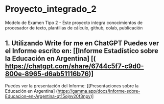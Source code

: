 # Proyecto_integrado_2
Modelo de Examen Tipo 2 - Éste proyecto integra conocimientos de procesador de texto, plantillas de cálculo, github, colab, publicación 

## 1. Utilizando Write for me en ChatGPT Puedes ver el Informe escrito en: [[Informe Estadístico sobre la Educación en Argentina] [( https://chatgpt.com/share/6744c5f7-c9d0-800e-8965-d6ab51116b76)]

Puedes ver la presentación del Informe: [[Presentaciones sobre la Educación en Argentina] (https://gamma.app/docs/Informe-sobre-Educacion-en-Argentina-qt15ojnv20f3npv)]
